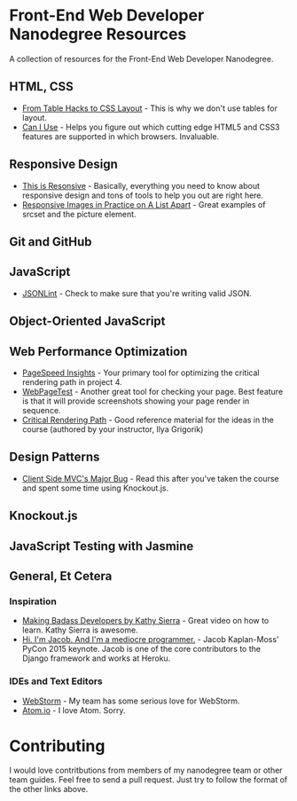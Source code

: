 # Front-End Web Developer Nanodegree Resources
A collection of resources for the Front-End Web Developer Nanodegree.

## HTML, CSS

* [From Table Hacks to CSS Layout](http://alistapart.com/article/journey) - This is why we don't use tables for layout.
* [Can I Use](http://caniuse.com/) - Helps you figure out which cutting edge HTML5 and CSS3 features are supported in which browsers. Invaluable.

## Responsive Design

* [This is Resonsive](https://bradfrost.github.io/this-is-responsive/index.html) - Basically, everything you need to know about responsive design and tons of tools to help you out are right here.
* [Responsive Images in Practice on A List Apart](http://alistapart.com/article/responsive-images-in-practice) - Great examples of srcset and the picture element.

## Git and GitHub

## JavaScript

* [JSONLint](http://jsonlint.com/) - Check to make sure that you're writing valid JSON.

## Object-Oriented JavaScript

## Web Performance Optimization

* [PageSpeed Insights](https://developers.google.com/speed/pagespeed/insights/) - Your primary tool for optimizing the critical rendering path in project 4.
* [WebPageTest](http://www.webpagetest.org/) - Another great tool for checking your page. Best feature is that it will provide screenshots showing your page render in sequence.
* [Critical Rendering Path](https://developers.google.com/web/fundamentals/performance/critical-rendering-path/?hl=en) - Good reference material for the ideas in the course (authored by your instructor, Ilya Grigorik)

## Design Patterns

* [Client Side MVC's Major Bug](http://timkadlec.com/2015/02/client-side-templatings-major-bug/) - Read this after you've taken the course and spent some time using Knockout.js.

## Knockout.js

## JavaScript Testing with Jasmine

## General, Et Cetera

### Inspiration

* [Making Badass Developers by Kathy Sierra](https://www.youtube.com/watch?v=FKTxC9pl-WM) - Great video on how to learn. Kathy Sierra is awesome.
* [Hi. I'm Jacob. And I'm a mediocre programmer.](https://www.youtube.com/watch?v=hIJdFxYlEKE) - Jacob Kaplan-Moss' PyCon 2015 keynote. Jacob is one of the core contributors to the Django framework and works at Heroku.

### IDEs and Text Editors

* [WebStorm](https://www.jetbrains.com/webstorm/) - My team has some serious love for WebStorm.
* [Atom.io](https://atom.io/) - I love Atom. Sorry.

# Contributing

I would love contritbutions from members of my nanodegree team or other team guides. Feel free to send a pull request. Just try to follow the format of the other links above.

